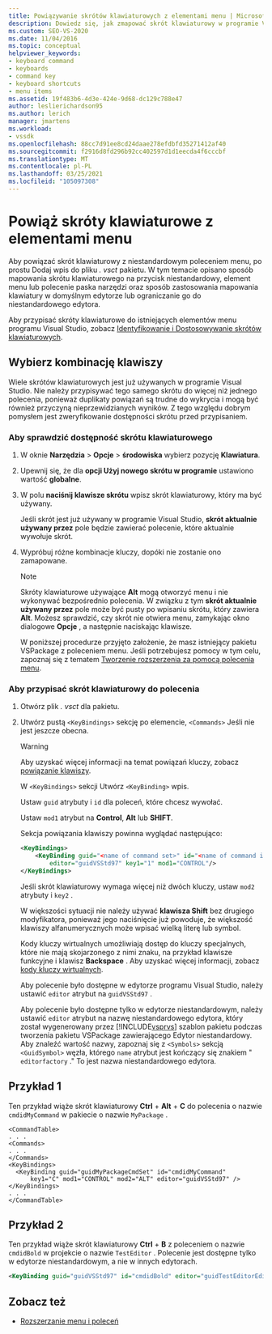 ```yaml
---
title: Powiązywanie skrótów klawiaturowych z elementami menu | Microsoft Docs
description: Dowiedz się, jak zmapować skrót klawiaturowy w programie Visual Studio do niestandardowego przycisku, elementu menu lub polecenia paska narzędzi dla edytora domyślnego lub niestandardowego edytora.
ms.custom: SEO-VS-2020
ms.date: 11/04/2016
ms.topic: conceptual
helpviewer_keywords:
- keyboard command
- keyboards
- command key
- keyboard shortcuts
- menu items
ms.assetid: 19f483b6-4d3e-424e-9d68-dc129c788e47
author: leslierichardson95
ms.author: lerich
manager: jmartens
ms.workload:
- vssdk
ms.openlocfilehash: 88cc7d91ee8cd24daae278efdbfd35271412af40
ms.sourcegitcommit: f2916d8fd296b92cc402597d1d1eecda4f6cccbf
ms.translationtype: MT
ms.contentlocale: pl-PL
ms.lasthandoff: 03/25/2021
ms.locfileid: "105097308"
---
```

# <a name="bind-keyboard-shortcuts-to-menu-items"></a>Powiąż skróty klawiaturowe z elementami menu
Aby powiązać skrót klawiaturowy z niestandardowym poleceniem menu, po prostu Dodaj wpis do pliku *. vsct* pakietu. W tym temacie opisano sposób mapowania skrótu klawiaturowego na przycisk niestandardowy, element menu lub polecenie paska narzędzi oraz sposób zastosowania mapowania klawiatury w domyślnym edytorze lub ograniczanie go do niestandardowego edytora.

 Aby przypisać skróty klawiaturowe do istniejących elementów menu programu Visual Studio, zobacz [Identyfikowanie i Dostosowywanie skrótów klawiaturowych](../ide/identifying-and-customizing-keyboard-shortcuts-in-visual-studio.md).

## <a name="choose-a-key-combination"></a>Wybierz kombinację klawiszy
 Wiele skrótów klawiaturowych jest już używanych w programie Visual Studio. Nie należy przypisywać tego samego skrótu do więcej niż jednego polecenia, ponieważ duplikaty powiązań są trudne do wykrycia i mogą być również przyczyną nieprzewidzianych wyników. Z tego względu dobrym pomysłem jest zweryfikowanie dostępności skrótu przed przypisaniem.

### <a name="to-verify-the-availability-of-a-keyboard-shortcut"></a>Aby sprawdzić dostępność skrótu klawiaturowego

1. W oknie **Narzędzia**  >  **Opcje**  >  **środowiska** wybierz pozycję **Klawiatura**.

2. Upewnij się, że dla **opcji Użyj nowego skrótu w programie** ustawiono wartość **globalne**.

3. W polu **naciśnij klawisze skrótu** wpisz skrót klawiaturowy, który ma być używany.

    Jeśli skrót jest już używany w programie Visual Studio, **skrót aktualnie używany przez** pole będzie zawierać polecenie, które aktualnie wywołuje skrót.

4. Wypróbuj różne kombinacje kluczy, dopóki nie zostanie ono zamapowane.

   > [!NOTE]
   > Skróty klawiaturowe używające **Alt** mogą otworzyć menu i nie wykonywać bezpośrednio polecenia. W związku z tym **skrót aktualnie używany przez** pole może być pusty po wpisaniu skrótu, który zawiera **Alt**. Możesz sprawdzić, czy skrót nie otwiera menu, zamykając okno dialogowe **Opcje** , a następnie naciskając klawisze.

   W poniższej procedurze przyjęto założenie, że masz istniejący pakietu VSPackage z poleceniem menu. Jeśli potrzebujesz pomocy w tym celu, zapoznaj się z tematem [Tworzenie rozszerzenia za pomocą polecenia menu](../extensibility/creating-an-extension-with-a-menu-command.md).

### <a name="to-assign-a-keyboard-shortcut-to-a-command"></a>Aby przypisać skrót klawiaturowy do polecenia

1. Otwórz plik *. vsct* dla pakietu.

2. Utwórz pustą `<KeyBindings>` sekcję po elemencie, `<Commands>` Jeśli nie jest jeszcze obecna.

   > [!WARNING]
   > Aby uzyskać więcej informacji na temat powiązań kluczy, zobacz [powiązanie klawiszy](../extensibility/keybinding-element.md).

    W `<KeyBindings>` sekcji Utwórz `<KeyBinding>` wpis.

    Ustaw `guid`  atrybuty i  `id` dla poleceń, które chcesz wywołać.

    Ustaw `mod1` atrybut na **Control**, **Alt** lub **SHIFT**.

    Sekcja powiązania klawiszy powinna wyglądać następująco:

   ```xml
   <KeyBindings>
       <KeyBinding guid="<name of command set>" id="<name of command id>"
           editor="guidVSStd97" key1="1" mod1="CONTROL"/>
   </KeyBindings>

   ```

   Jeśli skrót klawiaturowy wymaga więcej niż dwóch kluczy, ustaw `mod2` atrybuty i `key2` .

   W większości sytuacji nie należy używać **klawisza Shift** bez drugiego modyfikatora, ponieważ jego naciśnięcie już powoduje, że większość klawiszy alfanumerycznych może wpisać wielką literę lub symbol.

   Kody kluczy wirtualnych umożliwiają dostęp do kluczy specjalnych, które nie mają skojarzonego z nimi znaku, na przykład klawisze funkcyjne i klawisz **Backspace** . Aby uzyskać więcej informacji, zobacz [kody kluczy wirtualnych](/windows/desktop/inputdev/virtual-key-codes).

   Aby polecenie było dostępne w edytorze programu Visual Studio, należy ustawić `editor` atrybut na `guidVSStd97` .

   Aby polecenie było dostępne tylko w edytorze niestandardowym, należy ustawić `editor` atrybut na nazwę niestandardowego edytora, który został wygenerowany przez [!INCLUDE[vsprvs](../code-quality/includes/vsprvs_md.md)] szablon pakietu podczas tworzenia pakietu VSPackage zawierającego Edytor niestandardowy. Aby znaleźć wartość nazwy, zapoznaj się z `<Symbols>` sekcją `<GuidSymbol>` węzła, którego `name` atrybut jest kończący się znakiem " `editorfactory` ." To jest nazwa niestandardowego edytora.

## <a name="example-1"></a>Przykład 1
 Ten przykład wiąże skrót klawiaturowy **Ctrl** + **Alt** + **C** do polecenia o nazwie `cmdidMyCommand` w pakiecie o nazwie `MyPackage` .

```
<CommandTable>
. . .
<Commands>
. . .
</Commands>
<KeyBindings>
  <KeyBinding guid="guidMyPackageCmdSet" id="cmdidMyCommand"
      key1="C" mod1="CONTROL" mod2="ALT" editor="guidVSStd97" />
</KeyBindings>
. . .
</CommandTable>
```

## <a name="example-2"></a>Przykład 2
 Ten przykład wiąże skrót klawiaturowy **Ctrl** + **B** z poleceniem o nazwie `cmdidBold` w projekcie o nazwie `TestEditor` . Polecenie jest dostępne tylko w edytorze niestandardowym, a nie w innych edytorach.

```xml
<KeyBinding guid="guidVSStd97" id="cmdidBold" editor="guidTestEditorEditorFactory" key1="B" mod1="Control" />
```

## <a name="see-also"></a>Zobacz też
- [Rozszerzanie menu i poleceń](../extensibility/extending-menus-and-commands.md)

